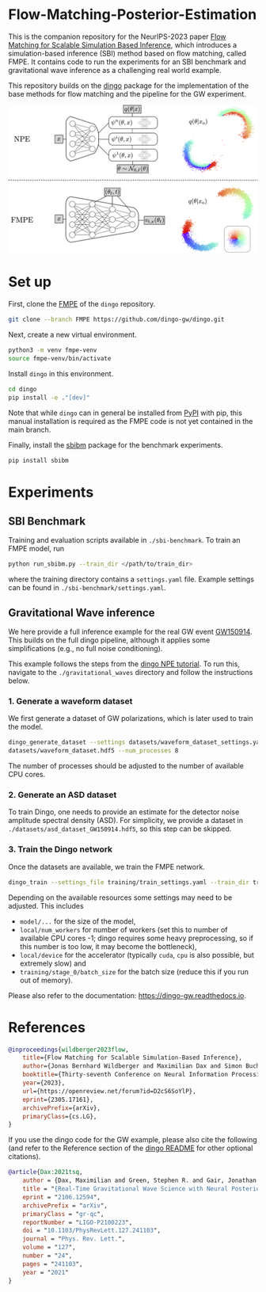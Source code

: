 # Flow-Matching-Posterior-Estimation

This is the companion repository for the NeurIPS-2023 paper [Flow Matching for Scalable 
Simulation Based Inference](https://neurips.cc/virtual/2023/poster/72395), which 
introduces a simulation-based inference (SBI) method based on flow matching, called FMPE.
It contains code to run the experiments for an SBI benchmark and gravitational wave 
inference as a challenging real world example.

This repository builds on the [dingo](https://github.com/dingo-gw/dingo) package for the
implementation of the base methods for flow matching and the pipeline for the GW 
experiment.

![alt text](figures/fmpe.png)

# Set up
First, clone the [FMPE](https://github.com/dingo-gw/dingo/tree/FMPE) of the `dingo` 
repository.

```sh
git clone --branch FMPE https://github.com/dingo-gw/dingo.git
```

Next, create a new virtual environment.

```sh
python3 -m venv fmpe-venv
source fmpe-venv/bin/activate
```

Install `dingo` in this environment.

```sh
cd dingo
pip install -e ."[dev]"
```

Note that while `dingo` can in general be installed from 
[PyPI](https://pypi.org/project/dingo-gw/) with pip, this manual installation is required 
as the FMPE code is not yet contained in the main branch. 

Finally, install the [sbibm](https://github.com/sbi-benchmark/sbibm) package for the 
benchmark experiments.

```sh
pip install sbibm
```

# Experiments

## SBI Benchmark 

Training and evaluation scripts available in `./sbi-benchmark`. To train an FMPE model,
run

```sh
python run_sbibm.py --train_dir </path/to/train_dir>
```

where the training directory contains a `settings.yaml` file. Example settings can be 
found in `./sbi-benchmark/settings.yaml`.

## Gravitational Wave inference

We here provide a full inference example for the real GW event 
[GW150914](https://journals.aps.org/prl/abstract/10.1103/PhysRevLett.116.061102).
This builds on the full dingo pipeline, although it applies some simplifications (e.g.,
no full noise conditioning).

This example follows the steps from the 
[dingo NPE tutorial](https://dingo-gw.readthedocs.io/en/latest/example_npe_model.html).
To run this, navigate to the `./gravitational_waves` directory and follow the 
instructions below.

### 1. Generate a waveform dataset
We first generate a dataset of GW polarizations, which is later used to train 
the model.

```sh
dingo_generate_dataset --settings datasets/waveform_dataset_settings.yaml --out_file 
datasets/waveform_dataset.hdf5 --num_processes 8
```

The number of processes should be adjusted to the number of available CPU cores.

### 2. Generate an ASD dataset
To train Dingo, one needs to provide an estimate for the detector noise amplitude 
spectral density (ASD). For simplicity, we provide a dataset in 
`./datasets/asd_dataset_GW150914.hdf5`, so this step can be skipped.

### 3. Train the Dingo network

Once the datasets are available, we train the FMPE network.

```sh
dingo_train --settings_file training/train_settings.yaml --train_dir training
```

Depending on the available resources some settings may need to be adjusted. This includes

* `model/...` for the size of the model,
* `local/num_workers` for number of workers (set this to number of 
  available CPU cores -1; dingo requires some heavy preprocessing, so if this number 
  is too low, it may become the bottleneck),
* `local/device` for the accelerator (typically `cuda`, `cpu` is also possible, but 
  extremely slow) and
* `training/stage_0/batch_size` for the batch size (reduce this if you run out of 
  memory).


Please also refer to the documentation: https://dingo-gw.readthedocs.io.


# References

```bibtex
@inproceedings{wildberger2023flow,
    title={Flow Matching for Scalable Simulation-Based Inference},
    author={Jonas Bernhard Wildberger and Maximilian Dax and Simon Buchholz and Stephen R Green and Jakob H. Macke and Bernhard Sch{\"o}lkopf},
    booktitle={Thirty-seventh Conference on Neural Information Processing Systems},
    year={2023},
    url={https://openreview.net/forum?id=D2cS6SoYlP},
    eprint={2305.17161},
    archivePrefix={arXiv},
    primaryClass={cs.LG},
}
```

If you use the dingo code for the GW example, please also cite the following (and 
refer to the Reference section of the 
[dingo README](https://github.com/dingo-gw/dingo#references) for other optional 
citations).

```bibtex
@article{Dax:2021tsq,
    author = {Dax, Maximilian and Green, Stephen R. and Gair, Jonathan and Macke, Jakob H. and Buonanno, Alessandra and Sch\"olkopf, Bernhard},
    title = "{Real-Time Gravitational Wave Science with Neural Posterior Estimation}",
    eprint = "2106.12594",
    archivePrefix = "arXiv",
    primaryClass = "gr-qc",
    reportNumber = "LIGO-P2100223",
    doi = "10.1103/PhysRevLett.127.241103",
    journal = "Phys. Rev. Lett.",
    volume = "127",
    number = "24",
    pages = "241103",
    year = "2021"
}
```
